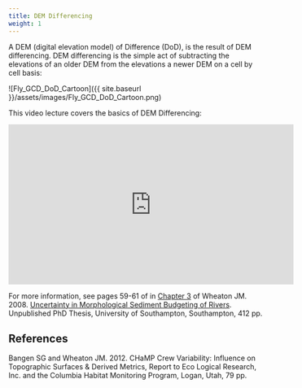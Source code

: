 ```yaml
---
title: DEM Differencing
weight: 1
---
```


A DEM (digital elevation model) of Difference (DoD), is the result of DEM differencing. DEM differencing is the simple act of subtracting the elevations of an older DEM from the elevations a newer DEM on a cell by cell basis:

![Fly_GCD_DoD_Cartoon]({{ site.baseurl }}/assets/images/Fly_GCD_DoD_Cartoon.png)

This video lecture covers the basics of DEM Differencing:

<div class="responsive-embed">
<iframe width="560" height="315" src="https://www.youtube.com/embed/U_0LqAfbZds" frameborder="0" gesture="media" allow="encrypted-media" allowfullscreen></iframe>
</div>

For more information, see pages 59-61 of in [Chapter 3](http://www.gis.usu.edu/~jwheaton/Downloads/Thesis/JMWthesis_V7_LR_Chapter03.pdf) of Wheaton JM. 2008. [Uncertainty in Morphological Sediment Budgeting of Rivers](http://www.joewheaton.org/Home/research/projects-1/morphological-sediment-budgeting/phdthesis). Unpublished PhD Thesis, University of Southampton, Southampton, 412 pp.

## References

Bangen SG and Wheaton JM. 2012. CHaMP Crew Variability: Influence on Topographic Surfaces & Derived Metrics, Report to Eco Logical Research, Inc. and the Columbia Habitat Monitoring Program, Logan, Utah, 79 pp.
